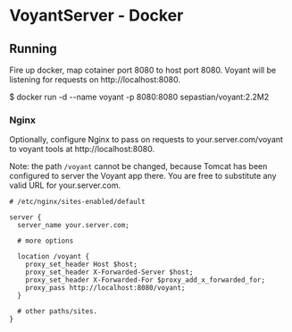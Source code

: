 # VoyantServer - Docker

## Running

Fire up docker, map cotainer port 8080 to host port 8080.
Voyant will be listening for requests on http://localhost:8080.

$ docker run -d --name voyant -p 8080:8080 sepastian/voyant:2.2M2

### Nginx

Optionally, configure Nginx to pass on requests to
your.server.com/voyant to voyant tools at http://localhost:8080.

Note: the path `/voyant` cannot be changed, because Tomcat has
been configured to server the Voyant app there. You are free to
substitute any valid URL for your.server.com.

```
# /etc/nginx/sites-enabled/default

server {
  server_name your.server.com;
  
  # more options
  
  location /voyant {
    proxy_set_header Host $host;
    proxy_set_header X-Forwarded-Server $host;
    proxy_set_header X-Forwarded-For $proxy_add_x_forwarded_for;
    proxy_pass http://localhost:8080/voyant;
  }

  # other paths/sites.
}
```
